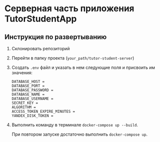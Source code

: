 # Серверная часть приложения TutorStudentApp

## Инструкция по развертыванию

1. Склонировать репозиторий
2. Перейти в папку проекта (`your_path/tutor-student-server`)
3. Создать `.env` файл и указать в нем следующие поля и присвоить им значения:
    ```text
    DATABASE_HOST = 
    DATABASE_PORT = 
    DATABASE_PASSWORD = 
    DATABASE_NAME = 
    DATABASE_USERNAME = 
    SECRET_KEY = 
    ALGORITHM = 
    ACCESS_TOKEN_EXPIRE_MINUTES = 
    YANDEX_DISK_TOKEN = 
    ```
4. Выполнить команду в терминале `docker-compose up --build`. 

   При повтором запуске достаточно выполнить `docker-compose up`.